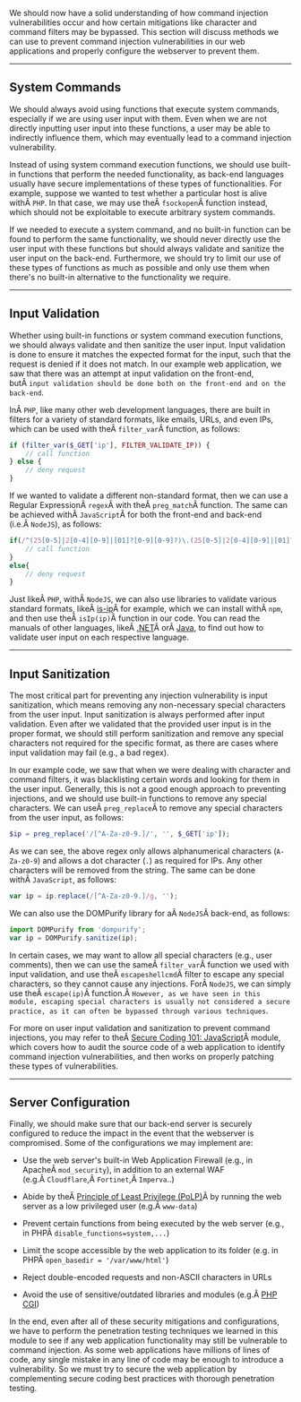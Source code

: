 ﻿We should now have a solid understanding of how command injection vulnerabilities occur and how certain mitigations like character and command filters may be bypassed. This section will discuss methods we can use to prevent command injection vulnerabilities in our web applications and properly configure the webserver to prevent them.

---

## System Commands

We should always avoid using functions that execute system commands, especially if we are using user input with them. Even when we are not directly inputting user input into these functions, a user may be able to indirectly influence them, which may eventually lead to a command injection vulnerability.

Instead of using system command execution functions, we should use built-in functions that perform the needed functionality, as back-end languages usually have secure implementations of these types of functionalities. For example, suppose we wanted to test whether a particular host is alive withÂ `PHP`. In that case, we may use theÂ `fsockopen`Â function instead, which should not be exploitable to execute arbitrary system commands.

If we needed to execute a system command, and no built-in function can be found to perform the same functionality, we should never directly use the user input with these functions but should always validate and sanitize the user input on the back-end. Furthermore, we should try to limit our use of these types of functions as much as possible and only use them when there's no built-in alternative to the functionality we require.

---

## Input Validation

Whether using built-in functions or system command execution functions, we should always validate and then sanitize the user input. Input validation is done to ensure it matches the expected format for the input, such that the request is denied if it does not match. In our example web application, we saw that there was an attempt at input validation on the front-end, butÂ `input validation should be done both on the front-end and on the back-end`.

InÂ `PHP`, like many other web development languages, there are built in filters for a variety of standard formats, like emails, URLs, and even IPs, which can be used with theÂ `filter_var`Â function, as follows:


```php
if (filter_var($_GET['ip'], FILTER_VALIDATE_IP)) {
    // call function
} else {
    // deny request
}
```

If we wanted to validate a different non-standard format, then we can use a Regular ExpressionÂ `regex`Â with theÂ `preg_match`Â function. The same can be achieved withÂ `JavaScript`Â for both the front-end and back-end (i.e.Â `NodeJS`), as follows:

```javascript
if(/^(25[0-5]|2[0-4][0-9]|[01]?[0-9][0-9]?)\.(25[0-5]|2[0-4][0-9]|[01]?[0-9][0-9]?)\.(25[0-5]|2[0-4][0-9]|[01]?[0-9][0-9]?)\.(25[0-5]|2[0-4][0-9]|[01]?[0-9][0-9]?)$/.test(ip)){
    // call function
}
else{
    // deny request
}
```

Just likeÂ `PHP`, withÂ `NodeJS`, we can also use libraries to validate various standard formats, likeÂ [is-ip](https://www.npmjs.com/package/is-ip)Â for example, which we can install withÂ `npm`, and then use theÂ `isIp(ip)`Â function in our code. You can read the manuals of other languages, likeÂ [.NET](https://learn.microsoft.com/en-us/aspnet/web-pages/overview/ui-layouts-and-themes/validating-user-input-in-aspnet-web-pages-sites)Â orÂ [Java](https://docs.oracle.com/cd/E13226_01/workshop/docs81/doc/en/workshop/guide/netui/guide/conValidatingUserInput.html?skipReload=true), to find out how to validate user input on each respective language.

---

## Input Sanitization

The most critical part for preventing any injection vulnerability is input sanitization, which means removing any non-necessary special characters from the user input. Input sanitization is always performed after input validation. Even after we validated that the provided user input is in the proper format, we should still perform sanitization and remove any special characters not required for the specific format, as there are cases where input validation may fail (e.g., a bad regex).

In our example code, we saw that when we were dealing with character and command filters, it was blacklisting certain words and looking for them in the user input. Generally, this is not a good enough approach to preventing injections, and we should use built-in functions to remove any special characters. We can useÂ `preg_replace`Â to remove any special characters from the user input, as follows:


```php
$ip = preg_replace('/[^A-Za-z0-9.]/', '', $_GET['ip']);
```

As we can see, the above regex only allows alphanumerical characters (`A-Za-z0-9`) and allows a dot character (`.`) as required for IPs. Any other characters will be removed from the string. The same can be done withÂ `JavaScript`, as follows:

```javascript
var ip = ip.replace(/[^A-Za-z0-9.]/g, '');
```

We can also use the DOMPurify library for aÂ `NodeJS`Â back-end, as follows:

```javascript
import DOMPurify from 'dompurify';
var ip = DOMPurify.sanitize(ip);
```

In certain cases, we may want to allow all special characters (e.g., user comments), then we can use the sameÂ `filter_var`Â function we used with input validation, and use theÂ `escapeshellcmd`Â filter to escape any special characters, so they cannot cause any injections. ForÂ `NodeJS`, we can simply use theÂ `escape(ip)`Â function.Â `However, as we have seen in this module, escaping special characters is usually not considered a secure practice, as it can often be bypassed through various techniques`.

For more on user input validation and sanitization to prevent command injections, you may refer to theÂ [Secure Coding 101: JavaScript](https://academy.hackthebox.com/course/preview/secure-coding-101-javascript)Â module, which covers how to audit the source code of a web application to identify command injection vulnerabilities, and then works on properly patching these types of vulnerabilities.

---

## Server Configuration

Finally, we should make sure that our back-end server is securely configured to reduce the impact in the event that the webserver is compromised. Some of the configurations we may implement are:

- Use the web server's built-in Web Application Firewall (e.g., in ApacheÂ `mod_security`), in addition to an external WAF (e.g.Â `Cloudflare`,Â `Fortinet`,Â `Imperva`..)
    
- Abide by theÂ [Principle of Least Privilege (PoLP)](https://en.wikipedia.org/wiki/Principle_of_least_privilege)Â by running the web server as a low privileged user (e.g.Â `www-data`)
    
- Prevent certain functions from being executed by the web server (e.g., in PHPÂ `disable_functions=system,...`)
    
- Limit the scope accessible by the web application to its folder (e.g. in PHPÂ `open_basedir = '/var/www/html'`)
    
- Reject double-encoded requests and non-ASCII characters in URLs
    
- Avoid the use of sensitive/outdated libraries and modules (e.g.Â [PHP CGI](https://www.php.net/manual/en/install.unix.commandline.php))

In the end, even after all of these security mitigations and configurations, we have to perform the penetration testing techniques we learned in this module to see if any web application functionality may still be vulnerable to command injection. As some web applications have millions of lines of code, any single mistake in any line of code may be enough to introduce a vulnerability. So we must try to secure the web application by complementing secure coding best practices with thorough penetration testing.
